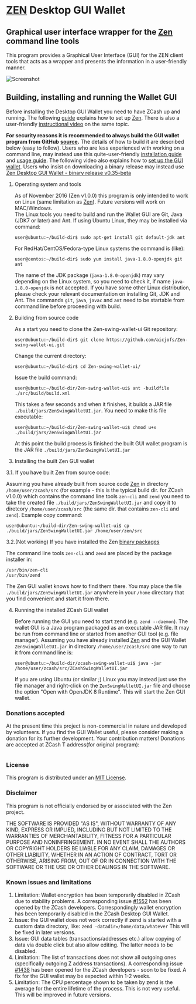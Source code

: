 # [ZEN](https://zencash.io/) Desktop GUI Wallet

## Graphical user interface wrapper for the [Zen](https://zencash.io/) command line tools

This program provides a Graphical User Interface (GUI) for the ZEN client tools that acts as a wrapper and 
presents the information in a user-friendly manner.

![Screenshot](https://github.com/belmix/zen-swing-wallet-ui/blob/master/zen.png "Main Window")

## Building, installing and running the Wallet GUI

Before installing the Desktop GUI Wallet you need to have ZCash up and running. The following [guide](https://github.com/z-classic/Zen/wiki/1.0-User-Guide) 
explains how to set up [Zen](https://Zen.org). There is also a user-friendly [instructional video](https://www.youtube.com/watch?v=ZoRFLkZG0zg&feature=youtu.be)
on the same topic.

**For security reasons it is recommended to always build the GUI wallet program from GitHub**
**[source](https://github.com/aicjofs/Zen-swing-wallet-ui/archive/master.zip).**
The details of how to build it are described below (easy to follow).
Users who are less experienced with working on a command line, may instead use this 
quite-user-friendly [installation guide](https://www.cryptocompare.com/wallets/guides/how-to-install-the-zcash-gui-wallet) 
and [usage guide](https://www.cryptocompare.com/wallets/guides/how-to-use-the-zcash-gui-wallet).
The following video also explains how to [set up the GUI wallet](https://www.youtube.com/watch?v=IDifG4h1bgE). 
Users who insist on downloading a binary release may instead 
use [Zen Desktop GUI Wallet - binary release v0.35-beta](https://github.com/aicjofs/Zen-swing-wallet-ui/blob/master/docs/Release_0.35-beta.md)


1. Operating system and tools

   As of November 2016 (Zen v1.0.0) this program is only intended to work on Linux 
   (same limitation as [Zen](https://zencash.io/)). Future versions will work on MAC/Windows.  
   The Linux tools you need to build and run the Wallet GUI are Git, Java (JDK7 or later) and 
   Ant. If using Ubuntu Linux, they may be installed via command: 
   ```
   user@ubuntu:~/build-dir$ sudo apt-get install git default-jdk ant
   ``` 
   For RedHat/CentOS/Fedora-type Linux systems the command is (like):
   ```
   user@centos:~/build-dir$ sudo yum install java-1.8.0-openjdk git ant 
   ```
   The name of the JDK package (`java-1.8.0-openjdk`) may vary depending on the Linux system, so you need to
   check it, if name `java-1.8.0-openjdk` is not accepted.
   If you have some other Linux distribution, please check your relevant documentation on installing Git, 
   JDK and Ant. The commands `git`, `java`, `javac` and `ant` need to be startable from command line 
   before proceeding with build.

2. Building from source code

   As a start you need to clone the Zen-swing-wallet-ui Git repository:
   ```
   user@ubuntu:~/build-dir$ git clone https://github.com/aicjofs/Zen-swing-wallet-ui.git
   ```
   Change the current directory:
   ```
   user@ubuntu:~/build-dir$ cd Zen-swing-wallet-ui/
   ```
   Issue the build command:
   ```
   user@ubuntu:~/build-dir/Zen-swing-wallet-ui$ ant -buildfile ./src/build/build.xml
   ```
   This takes a few seconds and when it finishes, it builds a JAR file `./build/jars/ZenSwingWalletUI.jar`. 
   You need to make this file executable:
   ```
   user@ubuntu:~/build-dir/Zen-swing-wallet-ui$ chmod u+x ./build/jars/ZenSwingWalletUI.jar
   ```
   At this point the build process is finished the built GUI wallet program is the JAR 
   file `./build/jars/ZenSwingWalletUI.jar`

3. Installing the built Zen GUI wallet

  3.1. If you have built Zen from source code:

   Assuming you have already built from source code [Zen](https://zencash.io/) in directory `/home/user/zcash/src` (for 
   example - this is the typical build dir. for ZCash v1.0.0) which contains the command line tools `zen-cli` 
   and `zend` you need to take the created file `./build/jars/ZenSwingWalletUI.jar` and copy it 
   to diretcory `/home/user/zcash/src` (the same dir. that contains `zen-cli` and `zend`). Example copy command:
   ```
   user@ubuntu:~/build-dir/Zen-swing-wallet-ui$ cp ./build/jars/ZenSwingWalletUI.jar /home/user/zen/src    
   ```
   
  3.2.(Not working) If you have installed the Zen [binary packages](https://github.com/zcash/zcash/wiki/Debian-binary-packages)

   The command line tools `zen-cli` and `zend` are placed by the package installer in:
   ```
   /usr/bin/zen-cli
   /usr/bin/zend
   ```
   The Zen GUI wallet knows how to find them there. You may place the file  `./build/jars/ZenSwingWalletUI.jar`
   anywhere in your `/home` directory that you find convenient and start it from there.

4. Running the installed ZCash GUI wallet

   Before running the GUI you need to start zend (e.g. `zend --daemon`). The wallet GUI is a Java program packaged 
   as an executable JAR file. It may be run from command line or started from another GUI tool (e.g. file manager). 
   Assuming you have already installed [Zen](https://zencash.io/) and the GUI Wallet `ZenSwingWalletUI.jar` in 
   directory `/home/user/zcash/src` one way to run it from command line is:
   ```
   user@ubuntu:~/build-dir/zcash-swing-wallet-ui$ java -jar /home/user/zcash/src/ZCashSwingWalletUI.jar
   ```
   If you are using Ubuntu (or similar ;) Linux you may instead just use the file manager and 
   right-click on the `ZenSwingWalletUI.jar` file and choose the option "Open with OpenJDK 8 Runtime". 
   This will start the Zen GUI wallet.

### Donations accepted
At the present time this project is non-commercial in nature and developed by volunteers. If you find the GUI
Wallet useful, please consider making a donation for its further development. Your contribution matters! Donations 
are accepted at ZCash T address(for original program):
```

```


### License
This program is distributed under an [MIT License](https://github.com/aicjofs/Zen-swing-wallet-ui/raw/master/LICENSE).

### Disclaimer
This program is not officially endorsed by or associated with the Zen project.

THE SOFTWARE IS PROVIDED "AS IS", WITHOUT WARRANTY OF ANY KIND, EXPRESS OR
IMPLIED, INCLUDING BUT NOT LIMITED TO THE WARRANTIES OF MERCHANTABILITY,
FITNESS FOR A PARTICULAR PURPOSE AND NONINFRINGEMENT. IN NO EVENT SHALL THE
AUTHORS OR COPYRIGHT HOLDERS BE LIABLE FOR ANY CLAIM, DAMAGES OR OTHER
LIABILITY, WHETHER IN AN ACTION OF CONTRACT, TORT OR OTHERWISE, ARISING FROM,
OUT OF OR IN CONNECTION WITH THE SOFTWARE OR THE USE OR OTHER DEALINGS IN THE
SOFTWARE.

### Known issues and limitations

1. Limitation: Wallet encryption has been temporarily disabled in ZCash due to stability problems. A corresponding issue 
[#1552](https://github.com/zcash/zcash/issues/1552) has been opened by the ZCash developers. Correspondingly
wallet encryption has been temporarily disabled in the ZCash Desktop GUI Wallet.
1. Issue: the GUI wallet does not work correctly if zend is started with a custom data directory, like:
`zend -datadir=/home/data/whatever` This will be fixed in later versions.
1. Issue: GUI data tables (transactions/addresses etc.) allow copying of data via double click but also allow editing. 
The latter needs to be disabled. 
1. Limitation: The list of transactions does not show all outgoing ones (specifically outgoing Z address 
transactions). A corresponding issue [#1438](https://github.com/zcash/zcash/issues/1438) has been opened 
for the ZCash developers - soon to be fixed. A fix for the GUI wallet may be expected within 1-2 weeks. 
1. Limitation: The CPU percentage shown to be taken by zend is the average for the entire lifetime of the process. 
This is not very useful. This will be improved in future versions.
